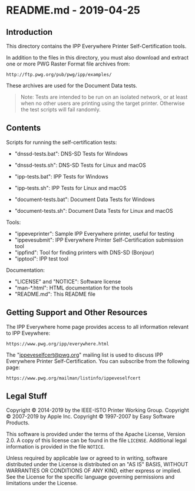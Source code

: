 README.md - 2019-04-25
======================

Introduction
------------

This directory contains the IPP Everywhere Printer Self-Certification tools.

In addition to the files in this directory, you must also download and extract
one or more PWG Raster Format file archives from:

    http://ftp.pwg.org/pub/pwg/ipp/examples/

These archives are used for the Document Data tests.

> Note: Tests are intended to be run on an isolated network, or at least when no
> other users are printing using the target printer.  Otherwise the test scripts
> will fail randomly.


Contents
--------

Scripts for running the self-certification tests:

- "dnssd-tests.bat": DNS-SD Tests for Windows
- "dnssd-tests.sh": DNS-SD Tests for Linux and macOS

- "ipp-tests.bat": IPP Tests for Windows
- "ipp-tests.sh": IPP Tests for Linux and macOS

- "document-tests.bat": Document Data Tests for Windows
- "document-tests.sh": Document Data Tests for Linux and macOS

Tools:

- "ippeveprinter": Sample IPP Everywhere printer, useful for testing
- "ippevesubmit": IPP Everywhere Printer Self-Certification submission tool
- "ippfind": Tool for finding printers with DNS-SD (Bonjour)
- "ipptool": IPP test tool

Documentation:

- "LICENSE" and "NOTICE": Software license
- "man-*.html": HTML documentation for the tools
- "README.md": This README file


Getting Support and Other Resources
-----------------------------------

The IPP Everywhere home page provides access to all information relevant to
IPP Eveywhere:

    https://www.pwg.org/ipp/everywhere.html

The "ippeveselfcert@pwg.org" mailing list is used to discuss IPP Everywhere
Printer Self-Certification.  You can subscribe from the following page:

    https://www.pwg.org/mailman/listinfo/ippeveselfcert


Legal Stuff
-----------

Copyright © 2014-2019 by the IEEE-ISTO Printer Working Group.
Copyright © 2007-2019 by Apple Inc.
Copyright © 1997-2007 by Easy Software Products.

This software is provided under the terms of the Apache License, Version 2.0.
A copy of this license can be found in the file `LICENSE`.  Additional legal
information is provided in the file `NOTICE`.

Unless required by applicable law or agreed to in writing, software distributed
under the License is distributed on an "AS IS" BASIS, WITHOUT WARRANTIES OR
CONDITIONS OF ANY KIND, either express or implied.  See the License for the
specific language governing permissions and limitations under the License.
